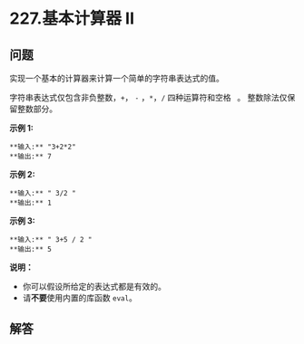 # 227.基本计算器 II

## 问题

实现一个基本的计算器来计算一个简单的字符串表达式的值。

字符串表达式仅包含非负整数，`+`， `-` ，`*`，`/` 四种运算符和空格 ` `。 整数除法仅保留整数部分。

**示例 1:**

```
**输入:** "3+2*2"
**输出:** 7

```

**示例 2:**

```
**输入:** " 3/2 "
**输出:** 1
```

**示例 3:**

```
**输入:** " 3+5 / 2 "
**输出:** 5

```

**说明：**

* 你可以假设所给定的表达式都是有效的。
* 请**不要**使用内置的库函数 `eval`。



## 解答

